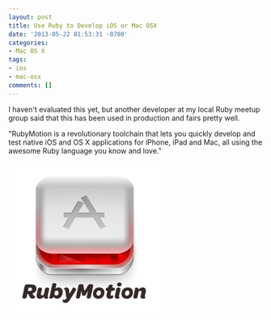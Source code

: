 ```yaml
---
layout: post
title: Use Ruby to Develop iOS or Mac OSX
date: '2013-05-22 01:53:31 -0700'
categories:
- Mac OS X
tags:
- ios
- mac-osx
comments: []
---
```

I haven't evaluated this yet, but another developer at my local Ruby meetup group said that this has been used in production and fairs pretty well.

"RubyMotion is a revolutionary toolchain that lets you quickly develop and test native iOS and OS X applications for iPhone, iPad and Mac, all using the awesome Ruby language you know and love."

![Ruby Motion icon](/images/posts/ruby-motion-icon.png "Ruby Motion icon")
